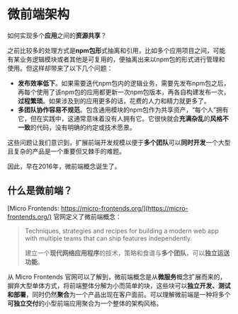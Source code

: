 # 微前端架构

如何实现多个**应用**之间的**资源共享**？

之前比较多的处理方式是**npm包形**式抽离和引用，比如多个应用项目之间，可能有某业务逻辑模块或者其他是可复用的，便抽离出来以npm包的形式进行管理和使用。但这样却带来了以下几个问题：

- **发布效率低下**。如果需要迭代npm包内的逻辑业务，需要先发布npm包之后，再每个使用了该npm包的应用都更新一次npm包版本，再各自构建发布一次，**过程繁琐**。如果涉及到的应用更多的话，花费的人力和精力就更多了。
- **多团队协作容易不规范**。包含通用模块的npm包作为共享资产，“每个人”拥有它，但在实践中，这通常意味着没有人拥有它。它很快就会**充满杂乱**的**风格不一致**的代码，没有明确的约定或技术愿景。

这些问题让我们意识到，扩展前端开发规模以便于**多个团队**可以**同时开发**一个大型且复杂的产品是一个重要但又棘手的难题。

因此，早在2016年，微前端概念诞生了。

## 什么是微前端？

[Micro Frontends: https://micro-frontends.org/](https://micro-frontends.org/)  官网定义了微前端概念：

> Techniques, strategies and recipes for building a modern web app with multiple teams that can ship features independently.
>
> 建立一个**现代网络应用程序**的技术，策略和食谱与**多个团队**，可以**独立运送功能**。

从 Micro Frontends 官网可以了解到，微前端概念是从**微服务**概念扩展而来的，摒弃大型单体方式，将前端整体分解为小而简单的块，这些块可以**独立开发、测试和部署**，同时仍然**聚合**为一个产品出现在客户面前。可以理解微前端是一种将多个**可独立交付**的小型前端应用聚合为一个整体的架构风格。

